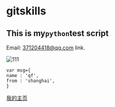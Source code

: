 # gitskills

This is my`python`test script
--------------
Email: <371204418@qq.com> link.

![111](http://www.runoob.com/images/lamp.jpg)
```
var msg={
name : 'qf',
from : 'shanghai',
}
```
[我的主页](http://qfsf.link)



